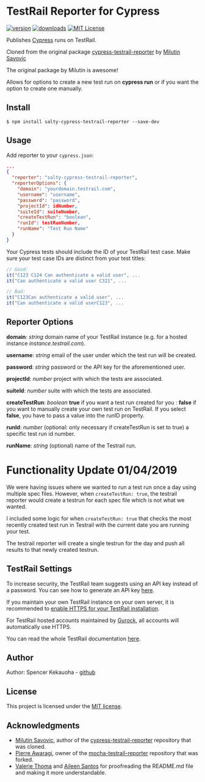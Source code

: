# TestRail Reporter for Cypress

[![version](https://img.shields.io/npm/v/cypress-testrail-reporter.svg)](https://www.npmjs.com/package/cypress-testrail-reporter)
[![downloads](https://img.shields.io/npm/dt/cypress-testrail-reporter.svg)](https://www.npmjs.com/package/cypress-testrail-reporter)
[![MIT License](https://img.shields.io/github/license/Vivify-Ideas/cypress-testrail-reporter.svg)](https://github.com/Vivify-Ideas/cypress-testrail-reporter/blob/master/LICENSE.md)

Publishes [Cypress](https://www.cypress.io/) runs on TestRail.

Cloned from the original package [cypress-testrail-reporter](https://github.com/Vivify-Ideas/cypress-testrail-reporter) by [Milutin Savovic](https://github.com/mickosav)

The original package by Milutin is awesome!

Allows for options to create a new test run on **cypress run** or if you want the option to create one manually.


## Install

```shell
$ npm install salty-cypress-testrail-reporter --save-dev
```

## Usage

Add reporter to your `cypress.json`:

```json
...
{
  "reporter": "salty-cypress-testrail-reporter",
  "reporterOptions": {
    "domain": "yourdomain.testrail.com",
    "username": "username",
    "password": "password",
    "projectId": idNumber,
    "suiteId": suiteNumber,
    "createTestRun": "boolean",
    "runId": testRunNumber,
    "runName": "Test Run Name"
  }
}
```

Your Cypress tests should include the ID of your TestRail test case. Make sure your test case IDs are distinct from your test titles:

```Javascript
// Good:
it("C123 C124 Can authenticate a valid user", ...
it("Can authenticate a valid user C321", ...

// Bad:
it("C123Can authenticate a valid user", ...
it("Can authenticate a valid userC123", ...
```

## Reporter Options

**domain**: _string_ domain name of your TestRail instance (e.g. for a hosted instance _instance.testrail.com_).

**username**: _string_ email of the user under which the test run will be created.

**password**: _string_ password or the API key for the aforementioned user.

**projectId**: _number_ project with which the tests are associated.

**suiteId**: _number_ suite with which the tests are associated.

**createTestRun**: _boolean_ **true** if you want a test run created for you : **false** if you want to manually create your own test run on TestRail.  If you select **false**, you have to pass a value into the runID property.

**runId**: _number_ (optional: only necessary if createTestRun is set to true) a specific test run id number.

**runName**: _string_ (optional) name of the Testrail run.

# Functionality Update 01/04/2019
We were having issues where we wanted to run a test run once a day using multiple spec files.  However, when `createTestRun: true`, the testrail reporter would create a testrun for each spec file which is not what we wanted.

I included some logic for when `createTestRun: true` that checks the most recently created test run in Testrail with the current date you are running your test.

The testrail reporter will create a single testrun for the day and push all results to that newly created testrun.

## TestRail Settings

To increase security, the TestRail team suggests using an API key instead of a password. You can see how to generate an API key [here](http://docs.gurock.com/testrail-api2/accessing#username_and_api_key).

If you maintain your own TestRail instance on your own server, it is recommended to [enable HTTPS for your TestRail installation](http://docs.gurock.com/testrail-admin/admin-securing#using_https).

For TestRail hosted accounts maintained by [Gurock](http://www.gurock.com/), all accounts will automatically use HTTPS.

You can read the whole TestRail documentation [here](http://docs.gurock.com/).

## Author

Author: Spencer Kekauoha - [github](https://github.com/skekauoha)

## License

This project is licensed under the [MIT license](/LICENSE.md).

## Acknowledgments

* [Milutin Savovic](https://github.com/mickosav), author of the [cypress-testrail-reporter](https://github.com/Vivify-Ideas/cypress-testrail-reporter) repository that was cloned.
* [Pierre Awaragi](https://github.com/awaragi), owner of the [mocha-testrail-reporter](https://github.com/awaragi/mocha-testrail-reporter) repository that was forked.
* [Valerie Thoma](https://github.com/ValerieThoma) and [Aileen Santos](https://github.com/asantos3026) for proofreading the README.md file and making it more understandable.